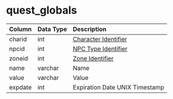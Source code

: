 # quest\_globals

| Column | Data Type | Description |
| :--- | :--- | :--- |
| charid | int | [Character Identifier](https://github.com/EQEmu/docs-db-schema/tree/774e95edd473c84dafd6fe13b9b699f6b84a7ce8/docs/categories/data_storage/character_data.md) |
| npcid | int | [NPC Type Identifier](https://github.com/EQEmu/docs-db-schema/tree/774e95edd473c84dafd6fe13b9b699f6b84a7ce8/docs/categories/data_storage/npc_types.md) |
| zoneid | int | [Zone Identifier](https://eqemu.gitbook.io/server/categories/zones/zone-list) |
| name | varchar | Name |
| value | varchar | Value |
| expdate | int | Expiration Date UNIX Timestamp |

